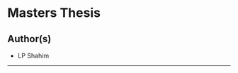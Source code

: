Masters Thesis
========================

## Author(s)
*   LP Shahim

--------------------------------------------------------------------------------
